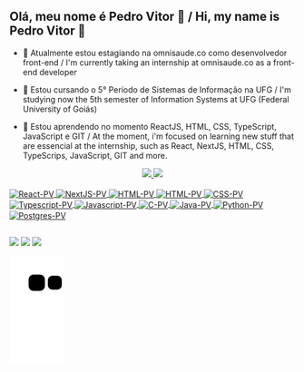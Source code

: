 ## Olá, meu nome é Pedro Vitor 👋  / Hi, my name is Pedro Vitor 👋

- 🔭 Atualmente estou estagiando na omnisaude.co como desenvolvedor front-end / I'm currently taking an internship at omnisaude.co as a front-end developer

- 📖 Estou cursando o 5° Período de Sistemas de Informação na UFG / I'm studying now the 5th semester of Information Systems at UFG (Federal University of Goiás)

- 🌱 Estou aprendendo no momento ReactJS, HTML, CSS, TypeScript, JavaScript e GIT / At the moment, i'm focused on learning new stuff that are essencial at the internship, such as React, NextJS, HTML, CSS, TypeScrips, JavaScript, GIT and more.

<div align="center">
  <a href="https://github.com/pvshake">
  <img height="160em" src="https://github-readme-stats.vercel.app/api?username=pvshake&show_icons=true&theme=highcontrast&include_all_commits=true"/>
  <img height="160em" src="https://github-readme-stats.vercel.app/api/top-langs/?username=pvshake&layout=compact&langs_count=7&theme=highcontrast"/>
</div>
  
<div style="display: inline_block"><br>
  <img align="center" alt="React-PV" height="30" width="40" src="https://cdn.jsdelivr.net/gh/devicons/devicon/icons/react/react-original.svg" />
  <img align="center" alt="NextJS-PV" height="30" width="40"  src="https://www.svgrepo.com/show/354113/nextjs-icon.svg" />
  <img align="center" alt="HTML-PV" height="30" width="40" src="https://www.svgrepo.com/show/452210/git.svg" />
  <img align="center" alt="HTML-PV" height="30" width="40" src="https://cdn.jsdelivr.net/gh/devicons/devicon/icons/html5/html5-plain-wordmark.svg" />
  <img align="center" alt="CSS-PV" height="30" width="40"  src="https://cdn.jsdelivr.net/gh/devicons/devicon/icons/css3/css3-original-wordmark.svg" />
  <img align="center" alt="Typescript-PV" height="30" width="40"  src="https://cdn.jsdelivr.net/gh/devicons/devicon/icons/typescript/typescript-original.svg" />
  <img align="center" alt="Javascript-PV" height="30" width="40"  src="https://cdn.jsdelivr.net/gh/devicons/devicon/icons/javascript/javascript-original.svg" />
  <img align="center" alt="C-PV" height="30" width="40" src="https://cdn.jsdelivr.net/gh/devicons/devicon/icons/c/c-original.svg" />
  <img align="center" alt="Java-PV" height="30" width="40"  src="https://cdn.jsdelivr.net/gh/devicons/devicon/icons/java/java-original-wordmark.svg" />
  <img align="center" alt="Python-PV" height="30" width="40"  src="https://cdn.jsdelivr.net/gh/devicons/devicon/icons/python/python-original-wordmark.svg" />
  <img align="center" alt="Postgres-PV" height="30" width="40"  src="https://cdn.jsdelivr.net/gh/devicons/devicon/icons/postgresql/postgresql-original-wordmark.svg" />
</div>
  
  ##
  
<div>
  <a href="https://instagram.com/pedrovitorsf" target="_blank"><img src="https://img.shields.io/badge/-Instagram-%23E4405F?style=for-the-badge&logo=instagram&logoColor=white" target="_blank"></a> 
  <a href = "mailto:pvshakeu@gmail.com"><img src="https://img.shields.io/badge/-Gmail-%23333?style=for-the-badge&logo=gmail&logoColor=white" target="_blank"></a>
  <a href="https://www.linkedin.com/in/pedro-vitor-silveira-fajardo-371621206/" target="_blank"><img src="https://img.shields.io/badge/-LinkedIn-%230077B5?style=for-the-badge&logo=linkedin&logoColor=white" target="_blank"></a> 
  
 ![Snake animation](https://github.com/pvshake/pvshake/blob/output/github-contribution-grid-snake.svg)
  
</div>
